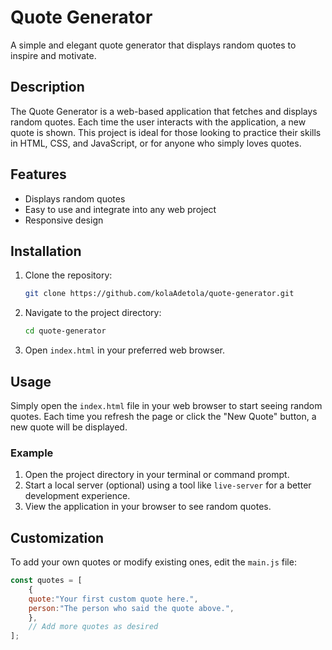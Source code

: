 # Quote Generator

A simple and elegant quote generator that displays random quotes to inspire and motivate.

## Description

The Quote Generator is a web-based application that fetches and displays random quotes. Each time the user interacts with the application, a new quote is shown. This project is ideal for those looking to practice their skills in HTML, CSS, and JavaScript, or for anyone who simply loves quotes.

## Features

- Displays random quotes
- Easy to use and integrate into any web project
- Responsive design

## Installation

1. Clone the repository:

    ```bash
    git clone https://github.com/kolaAdetola/quote-generator.git
    ```

2. Navigate to the project directory:

    ```bash
    cd quote-generator
    ```

3. Open `index.html` in your preferred web browser.

## Usage

Simply open the `index.html` file in your web browser to start seeing random quotes. Each time you refresh the page or click the "New Quote" button, a new quote will be displayed.

### Example

1. Open the project directory in your terminal or command prompt.
2. Start a local server (optional) using a tool like `live-server` for a better development experience.
3. View the application in your browser to see random quotes.

## Customization

To add your own quotes or modify existing ones, edit the `main.js` file:

```javascript
const quotes = [
    {
    quote:"Your first custom quote here.",
    person:"The person who said the quote above.",
    },
    // Add more quotes as desired
];
